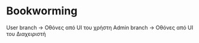 # Bookworming
User branch -> Οθόνες από UI του χρήστη
Admin branch -> Οθόνες από UI του Διαχειριστή

